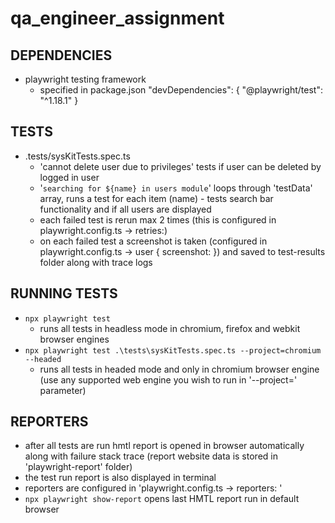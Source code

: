 # qa_engineer_assignment

## DEPENDENCIES
- playwright testing framework
  - specified in package.json
  "devDependencies": {
    "@playwright/test": "^1.18.1"
  }

## TESTS
- .tests/sysKitTests.spec.ts
  - 'cannot delete user due to privileges' tests if user can be deleted by logged in user
  - '`searching for ${name} in users module`' loops through 'testData' array, runs a test for each item (name) - tests search bar functionality and if all users are displayed
  - each failed test is rerun max 2 times (this is configured in playwright.config.ts -> retries:)
  - on each failed test a screenshot is taken (configured in playwright.config.ts -> user { screenshot: }) and saved to test-results folder along with trace logs

## RUNNING TESTS
- `npx playwright test`
  - runs all tests in headless mode in chromium, firefox and webkit browser engines
- `npx playwright test .\tests\sysKitTests.spec.ts --project=chromium --headed`
  - runs all tests in headed mode and only in chromium browser engine (use any supported web engine you wish to run in '--project=' parameter)

## REPORTERS
- after all tests are run hmtl report is opened in browser automatically along with failure stack trace (report website data is stored in 'playwright-report' folder)
- the test run report is also displayed in terminal
- reporters are configured in 'playwright.config.ts -> reporters: '
- `npx playwright show-report` opens last HMTL report run in default browser
